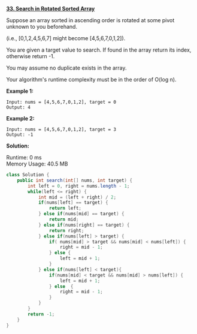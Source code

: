 **[33. Search in Rotated Sorted Array](https://leetcode.com/problems/search-in-rotated-sorted-array/)**

Suppose an array sorted in ascending order is rotated at some pivot unknown to you beforehand.

(i.e., [0,1,2,4,5,6,7] might become [4,5,6,7,0,1,2]).

You are given a target value to search. If found in the array return its index, otherwise return -1.

You may assume no duplicate exists in the array.

Your algorithm's runtime complexity must be in the order of O(log n).

**Example 1:**

```
Input: nums = [4,5,6,7,0,1,2], target = 0
Output: 4

```

**Example 2:**

```
Input: nums = [4,5,6,7,0,1,2], target = 3
Output: -1

```

**Solution:**

Runtime: 0 ms<br/>
Memory Usage: 40.5 MB

```java
class Solution {
    public int search(int[] nums, int target) {
        int left = 0, right = nums.length - 1;        
        while(left <= right) {
            int mid = (left + right) / 2;
            if(nums[left] == target) {
                return left;
            } else if(nums[mid] == target) {
                return mid;
            } else if(nums[right] == target) {
                return right;
            } else if(nums[left] > target) {
                if( nums[mid] > target && nums[mid] < nums[left]) {
                    right = mid - 1;
                } else {
                    left = mid + 1;
                }              
            } else if(nums[left] < target){ 
                if(nums[mid] < target && nums[mid] > nums[left]) {
                    left = mid + 1;
                } else  {
                    right = mid - 1;
                }           
            }
        }
        return -1;
    }
}

```


